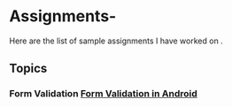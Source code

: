 # Assignments-
Here are the list of sample assignments I have worked on .
## Topics
### Form Validation [Form Validation in Android](https://github.com/Suryanshu-rana/FormValidationAssignment)
